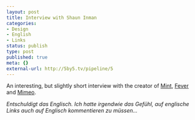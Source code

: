 ```yaml
---
layout: post
title: Interview with Shaun Inman
categories:
- Design
- English
- Links
status: publish
type: post
published: true
meta: {}
external-url: http://5by5.tv/pipeline/5
---
```

An interesting, but slightly short interview with the creator of <a href="http://haveamint.com">Mint</a>, <a href="http://feedafever.com">Fever</a> and <a href="http://shauninman.com/archive/2010/02/23/mimeo_and_the_kleptopus_king">Mimeo</a>.

<em>Entschuldigt das Englisch. Ich hatte irgendwie das Gefühl, auf englische Links auch auf Englisch kommentieren zu müssen...</em>
